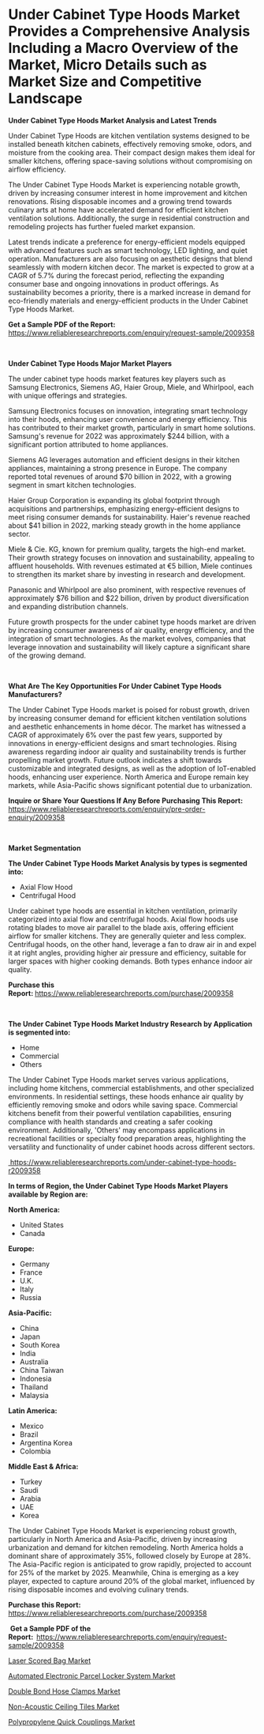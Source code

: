<p><h1>Under Cabinet Type Hoods Market Provides a Comprehensive Analysis Including a Macro Overview of the Market, Micro Details such as Market Size and Competitive Landscape</h1></p><p><strong>Under Cabinet Type Hoods Market Analysis and Latest Trends</strong></p>
<p><p>Under Cabinet Type Hoods are kitchen ventilation systems designed to be installed beneath kitchen cabinets, effectively removing smoke, odors, and moisture from the cooking area. Their compact design makes them ideal for smaller kitchens, offering space-saving solutions without compromising on airflow efficiency. </p><p>The Under Cabinet Type Hoods Market is experiencing notable growth, driven by increasing consumer interest in home improvement and kitchen renovations. Rising disposable incomes and a growing trend towards culinary arts at home have accelerated demand for efficient kitchen ventilation solutions. Additionally, the surge in residential construction and remodeling projects has further fueled market expansion.</p><p>Latest trends indicate a preference for energy-efficient models equipped with advanced features such as smart technology, LED lighting, and quiet operation. Manufacturers are also focusing on aesthetic designs that blend seamlessly with modern kitchen decor. The market is expected to grow at a CAGR of 5.7% during the forecast period, reflecting the expanding consumer base and ongoing innovations in product offerings. As sustainability becomes a priority, there is a marked increase in demand for eco-friendly materials and energy-efficient products in the Under Cabinet Type Hoods Market.</p></p>
<p><strong>Get a Sample PDF of the Report:&nbsp;</strong> <a href="https://www.reliableresearchreports.com/enquiry/request-sample/2009358?utm_campaign=10&utm_medium=2&utm_source=Github&utm_content=ia&utm_term=10022025&utm_id=under-cabinet-type-hoods">https://www.reliableresearchreports.com/enquiry/request-sample/2009358</a></p>
<p>&nbsp;</p>
<p><strong>Under Cabinet Type Hoods Major Market Players</strong></p>
<p><p>The under cabinet type hoods market features key players such as Samsung Electronics, Siemens AG, Haier Group, Miele, and Whirlpool, each with unique offerings and strategies.</p><p>Samsung Electronics focuses on innovation, integrating smart technology into their hoods, enhancing user convenience and energy efficiency. This has contributed to their market growth, particularly in smart home solutions. Samsung's revenue for 2022 was approximately $244 billion, with a significant portion attributed to home appliances.</p><p>Siemens AG leverages automation and efficient designs in their kitchen appliances, maintaining a strong presence in Europe. The company reported total revenues of around $70 billion in 2022, with a growing segment in smart kitchen technologies.</p><p>Haier Group Corporation is expanding its global footprint through acquisitions and partnerships, emphasizing energy-efficient designs to meet rising consumer demands for sustainability. Haier's revenue reached about $41 billion in 2022, marking steady growth in the home appliance sector.</p><p>Miele & Cie. KG, known for premium quality, targets the high-end market. Their growth strategy focuses on innovation and sustainability, appealing to affluent households. With revenues estimated at €5 billion, Miele continues to strengthen its market share by investing in research and development.</p><p>Panasonic and Whirlpool are also prominent, with respective revenues of approximately $76 billion and $22 billion, driven by product diversification and expanding distribution channels.</p><p>Future growth prospects for the under cabinet type hoods market are driven by increasing consumer awareness of air quality, energy efficiency, and the integration of smart technologies. As the market evolves, companies that leverage innovation and sustainability will likely capture a significant share of the growing demand.</p></p>
<p>&nbsp;</p>
<p><strong>What Are The Key Opportunities For Under Cabinet Type Hoods Manufacturers?</strong></p>
<p><p>The Under Cabinet Type Hoods market is poised for robust growth, driven by increasing consumer demand for efficient kitchen ventilation solutions and aesthetic enhancements in home décor. The market has witnessed a CAGR of approximately 6% over the past few years, supported by innovations in energy-efficient designs and smart technologies. Rising awareness regarding indoor air quality and sustainability trends is further propelling market growth. Future outlook indicates a shift towards customizable and integrated designs, as well as the adoption of IoT-enabled hoods, enhancing user experience. North America and Europe remain key markets, while Asia-Pacific shows significant potential due to urbanization.</p></p>
<p><strong>Inquire or Share Your Questions If Any Before Purchasing This Report:</strong> <a href="https://www.reliableresearchreports.com/enquiry/pre-order-enquiry/2009358?utm_campaign=10&utm_medium=2&utm_source=Github&utm_content=ia&utm_term=10022025&utm_id=under-cabinet-type-hoods">https://www.reliableresearchreports.com/enquiry/pre-order-enquiry/2009358</a></p>
<p>&nbsp;</p>
<p><strong>Market Segmentation</strong></p>
<p><strong>The Under Cabinet Type Hoods Market Analysis by types is segmented into:</strong></p>
<p><ul><li>Axial Flow Hood</li><li>Centrifugal Hood</li></ul></p>
<p><p>Under cabinet type hoods are essential in kitchen ventilation, primarily categorized into axial flow and centrifugal hoods. Axial flow hoods use rotating blades to move air parallel to the blade axis, offering efficient airflow for smaller kitchens. They are generally quieter and less complex. Centrifugal hoods, on the other hand, leverage a fan to draw air in and expel it at right angles, providing higher air pressure and efficiency, suitable for larger spaces with higher cooking demands. Both types enhance indoor air quality.</p></p>
<p><strong>Purchase this Report:&nbsp;</strong><a href="https://www.reliableresearchreports.com/purchase/2009358?utm_campaign=10&utm_medium=2&utm_source=Github&utm_content=ia&utm_term=10022025&utm_id=under-cabinet-type-hoods">https://www.reliableresearchreports.com/purchase/2009358</a></p>
<p>&nbsp;</p>
<p><strong>The Under Cabinet Type Hoods Market Industry Research by Application is segmented into:</strong></p>
<p><ul><li>Home</li><li>Commercial</li><li>Others</li></ul></p>
<p><p>The Under Cabinet Type Hoods market serves various applications, including home kitchens, commercial establishments, and other specialized environments. In residential settings, these hoods enhance air quality by efficiently removing smoke and odors while saving space. Commercial kitchens benefit from their powerful ventilation capabilities, ensuring compliance with health standards and creating a safer cooking environment. Additionally, 'Others' may encompass applications in recreational facilities or specialty food preparation areas, highlighting the versatility and functionality of under cabinet hoods across different sectors.</p></p>
<p><a href="https://www.reliableresearchreports.com/under-cabinet-type-hoods-r2009358?utm_campaign=10&utm_medium=2&utm_source=Github&utm_content=ia&utm_term=10022025&utm_id=under-cabinet-type-hoods">&nbsp;https://www.reliableresearchreports.com/under-cabinet-type-hoods-r2009358</a></p>
<p><strong>In terms of Region, the Under Cabinet Type Hoods Market Players available by Region are:</strong></p>
<p>
    <p> <strong> North America: </strong>
        <ul>
            <li>United States</li>
            <li>Canada</li>
        </ul>
        </p> 
    <p> <strong> Europe: </strong>
        <ul>
            <li>Germany</li>
            <li>France</li>
            <li>U.K.</li>
            <li>Italy</li>
            <li>Russia</li>
        </ul>
        </p> 
    <p> <strong> Asia-Pacific: </strong>
        <ul>
            <li>China</li>
            <li>Japan</li>
            <li>South Korea</li>
            <li>India</li>
            <li>Australia</li>
            <li>China Taiwan</li>
            <li>Indonesia</li>
            <li>Thailand</li>
            <li>Malaysia</li>
        </ul>
        </p> 
    <p> <strong> Latin America: </strong>
        <ul>
            <li>Mexico</li>
            <li>Brazil</li>
            <li>Argentina Korea</li>
            <li>Colombia</li>
        </ul>
        </p> 
    <p> <strong> Middle East & Africa: </strong>
        <ul>
            <li>Turkey</li>
            <li>Saudi</li>
            <li>Arabia</li>
            <li>UAE</li>
            <li>Korea</li>
        </ul>
    </p>
    </p>
<p><p>The Under Cabinet Type Hoods Market is experiencing robust growth, particularly in North America and Asia-Pacific, driven by increasing urbanization and demand for kitchen remodeling. North America holds a dominant share of approximately 35%, followed closely by Europe at 28%. The Asia-Pacific region is anticipated to grow rapidly, projected to account for 25% of the market by 2025. Meanwhile, China is emerging as a key player, expected to capture around 20% of the global market, influenced by rising disposable incomes and evolving culinary trends.</p></p>
<p><strong>Purchase this Report: </strong><a href="https://www.reliableresearchreports.com/purchase/2009358?utm_campaign=10&utm_medium=2&utm_source=Github&utm_content=ia&utm_term=10022025&utm_id=under-cabinet-type-hoods">https://www.reliableresearchreports.com/purchase/2009358</a></p>
<p>&nbsp;<strong>Get a Sample PDF of the Report:&nbsp;&nbsp;</strong><a href="https://www.reliableresearchreports.com/enquiry/request-sample/2009358?utm_campaign=10&utm_medium=2&utm_source=Github&utm_content=ia&utm_term=10022025&utm_id=under-cabinet-type-hoods">https://www.reliableresearchreports.com/enquiry/request-sample/2009358</a></p>
<p><strong></strong></p>
<p><p><a href="https://github.com/anuellaruska/Market-Research-Report-List-1/blob/main/laser-scored-bag-market.md?utm_campaign=10&utm_medium=2&utm_source=Github&utm_content=ia&utm_term=10022025&utm_id=under-cabinet-type-hoods">Laser Scored Bag Market</a></p><p><a href="https://github.com/waverlyam689/Market-Research-Report-List-1/blob/main/automated-electronic-parcel-locker-system-market.md?utm_campaign=10&utm_medium=2&utm_source=Github&utm_content=ia&utm_term=10022025&utm_id=under-cabinet-type-hoods">Automated Electronic Parcel Locker System Market</a></p><p><a href="https://github.com/boyermaragaret8392/Market-Research-Report-List-1/blob/main/double-bond-hose-clamps-market.md?utm_campaign=10&utm_medium=2&utm_source=Github&utm_content=ia&utm_term=10022025&utm_id=under-cabinet-type-hoods">Double Bond Hose Clamps Market</a></p><p><a href="https://github.com/tselahiara/Market-Research-Report-List-1/blob/main/non-acoustic-ceiling-tiles-market.md?utm_campaign=10&utm_medium=2&utm_source=Github&utm_content=ia&utm_term=10022025&utm_id=under-cabinet-type-hoods">Non-Acoustic Ceiling Tiles Market</a></p><p><a href="https://github.com/berbelsagwan/Market-Research-Report-List-1/blob/main/polypropylene-quick-couplings-market.md?utm_campaign=10&utm_medium=2&utm_source=Github&utm_content=ia&utm_term=10022025&utm_id=under-cabinet-type-hoods">Polypropylene Quick Couplings Market</a></p></p>